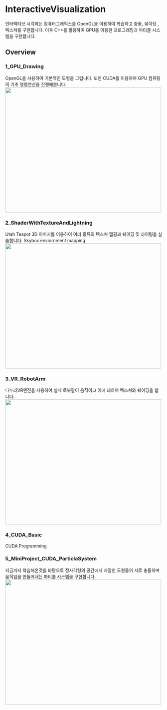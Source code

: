 # InteractiveVisualization

인터렉티브 시각화는 컴퓨터그래픽스를 OpenGL을 이용하여 학습하고 충돌, 쉐이딩 ,텍스쳐를 구현합니다. 이후 C++를 활용하여 GPU를 이용한 프로그래밍과 파티클 시스템을 구현합니다.

## Overview

### 1_GPU_Drawing

OpenGL을 사용하여 기본적인 도형을 그립니다. 또한 CUDA를 이용하여 GPU 컴퓨팅의 기초 행렬연산을 진행해봅니다.
<image width="500" height="400" src="https://user-images.githubusercontent.com/40593455/98447610-80231e80-2169-11eb-8d30-db4d00ed42f0.png">

### 2_ShaderWithTextureAndLightning

Utah Teapot 3D 이미지를 이용하여 여러 종류의 텍스쳐 맵핑과 쉐이딩 및 라이팅을 실습합니다. Skybox enviornment mapping 
<image width="500" height="400" src="https://user-images.githubusercontent.com/40593455/98447628-a0eb7400-2169-11eb-8e69-849f7e9b607f.png">

### 3_VR_RobotArm

다누리VR엔진을 사용하여 실제 로봇팔이 움직이고 이에 대하여 텍스쳐와 쉐이딩을 합니다.
<image width="500" height="400" src="https://user-images.githubusercontent.com/40593455/98447566-2fabc100-2169-11eb-97a3-6988c7ebe08b.png">

### 4_CUDA_Basic

CUDA Programming

### 5_MiniProject_CUDA_ParticlaSystem

지금까지 학습해온것을 바탕으로 정사각형의 공간에서 자잘한 도형들이 서로 충돌하며 움직임을 만들어내는 파티클 시스템을 구현합니다.
<image width="500" height="400" src="https://user-images.githubusercontent.com/40593455/98447644-cd9f8b80-2169-11eb-86ce-0703c7e1326c.png">

